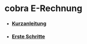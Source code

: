 # cobra E-Rechnung 
 
* ### [Kurzanleitung](./Kurzanleitung/Readme.md)

* ### [Erste Schritte](./Erste-Schritte/Readme.md)
 
 
